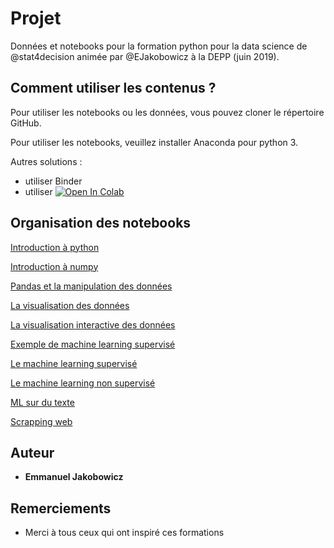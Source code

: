 # Projet

Données et notebooks pour la formation python pour la data science de @stat4decision animée par @EJakobowicz à la DEPP (juin 2019).

## Comment utiliser les contenus ?

Pour utiliser les notebooks ou les données, vous pouvez cloner le répertoire GitHub.

Pour utiliser les notebooks, veuillez installer Anaconda pour python 3.

Autres solutions :
- utiliser Binder
- utiliser [![Open In Colab](https://colab.research.google.com/assets/colab-badge.svg)](https://colab.research.google.com/github/stat4decision/python-canicule)


## Organisation des notebooks

[Introduction à python](/03_bases_python.ipynb)

[Introduction à numpy](/04_numpy.ipynb)

[Pandas et la manipulation des données](/05_pandas.ipynb)

[La visualisation des données](/06_Data_visualisation_matplotlib_seaborn.ipynb)

[La visualisation interactive des données](/06b_Visualisations_interactives.ipynb)

[Exemple de machine learning supervisé](/08_modeleML.ipynb)

[Le machine learning supervisé](/07a_Machine_learning_supervise.ipynb)

[Le machine learning non supervisé](/07b_Machine_learning_non_supervise.ipynb)

[ML sur du texte](/08a_Analyse_textuelle.ipynb)

[Scrapping web](/08c_scrapping_web.ipynb)


## Auteur

* **Emmanuel Jakobowicz**

## Remerciements

* Merci à tous ceux qui ont inspiré ces formations
